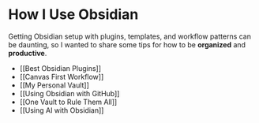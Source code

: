# How I Use Obsidian

Getting Obsidian setup with plugins, templates, and workflow patterns can be daunting, so I wanted to share some tips for how to be **organized** and **productive**.

- [[Best Obsidian Plugins]]
- [[Canvas First Workflow]]
- [[My Personal Vault]]
- [[Using Obsidian with GitHub]]
- [[One Vault to Rule Them All]]
- [[Using AI with Obsidian]]